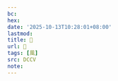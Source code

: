 ```yaml
---
bc:
hex:
date: '2025-10-13T10:28:01+08:00'
lastmod:
title: 􂖧
url: 􂖧
tags: [風]
src: DCCV
note:
---
```

